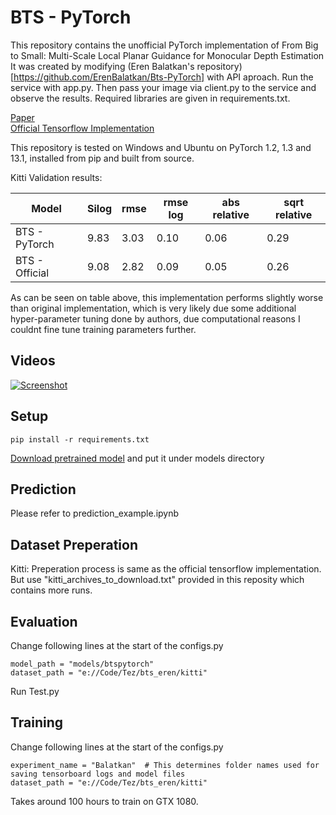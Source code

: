 # BTS - PyTorch
This repository contains the unofficial PyTorch implementation of From Big to Small: Multi-Scale Local Planar Guidance for Monocular Depth Estimation
It was created by modifying (Eren Balatkan's repository)[https://github.com/ErenBalatkan/Bts-PyTorch] with API aproach. Run the service with app.py. Then pass your image via client.py to the service and observe the results. Required libraries are given in requirements.txt.

[Paper](https://arxiv.org/abs/1907.10326)  
[Official Tensorflow Implementation](https://github.com/cogaplex-bts/bts)

This repository is tested on Windows and Ubuntu on PyTorch 1.2, 1.3 and 13.1, installed from pip and built from source.

Kitti Validation results:

| Model           | Silog  | rmse  | rmse log | abs relative | sqrt relative |
| --------------- | ------ | ----- | -------- | ------------ | ------------- |
| BTS - PyTorch   | 9.83  | 3.03  |   0.10   |     0.06     |      0.29     |
| BTS - Official  | 9.08    | 2.82  |   0.09   |     0.05     |      0.26     |

As can be seen on table above, this implementation performs slightly worse than original implementation, which is very likely due some additional hyper-parameter tuning done by authors, due computational reasons I couldnt fine tune training parameters further.

## Videos

[![Screenshot](https://i.ytimg.com/vi/ekezJiGaiQk/hqdefault.jpg?sqp=-oaymwEZCNACELwBSFXyq4qpAwsIARUAAIhCGAFwAQ==&rs=AOn4CLC9PTHPb2ykWP6x6HnV7tGOxfTJrw)](https://youtu.be/ekezJiGaiQk)

## Setup
```
pip install -r requirements.txt
```
[Download pretrained model](https://drive.google.com/file/d/1_mENn0G9YlLAAr3N8DVDt4Hk2SBbo1pl/view?usp=sharing) and put it under models directory

## Prediction

Please refer to prediction_example.ipynb

## Dataset Preperation
Kitti:
Preperation process is same as the official tensorflow implementation. But use "kitti_archives_to_download.txt" provided in this reposity which contains more runs.

## Evaluation
Change following lines at the start of the configs.py
```
model_path = "models/btspytorch"
dataset_path = "e://Code/Tez/bts_eren/kitti"
```
Run Test.py

## Training
Change following lines at the start of the configs.py
```
experiment_name = "Balatkan"  # This determines folder names used for saving tensorboard logs and model files
dataset_path = "e://Code/Tez/bts_eren/kitti"
```

Takes around 100 hours to train on GTX 1080.
